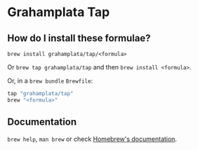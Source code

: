 # Grahamplata Tap

## How do I install these formulae?

`brew install grahamplata/tap/<formula>`

Or `brew tap grahamplata/tap` and then `brew install <formula>`.

Or, in a `brew bundle` `Brewfile`:

```ruby
tap "grahamplata/tap"
brew "<formula>"
```

## Documentation

`brew help`, `man brew` or check [Homebrew's documentation](https://docs.brew.sh).
